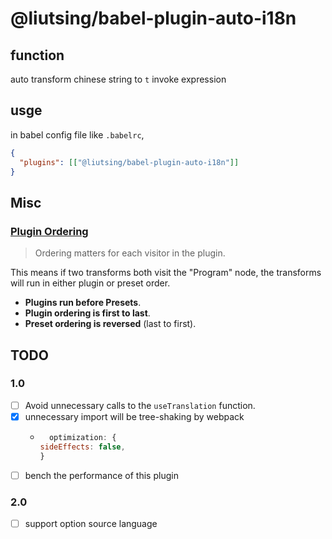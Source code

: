 # @liutsing/babel-plugin-auto-i18n

## function

auto transform chinese string to `t` invoke expression

## usge

in babel config file like `.babelrc`,

```json
{
  "plugins": [["@liutsing/babel-plugin-auto-i18n"]]
}
```

## Misc

### [Plugin Ordering](https://babeljs.io/docs/en/plugins#plugin-ordering)

> Ordering matters for each visitor in the plugin.

This means if two transforms both visit the "Program" node, the transforms will run in either plugin or preset order.

- **Plugins run before Presets**.
- **Plugin ordering is first to last**.
- **Preset ordering is reversed** (last to first).

## TODO

### 1.0

- [ ] Avoid unnecessary calls to the `useTranslation` function.
- [x] unnecessary import will be tree-shaking by webpack
  - ```js
      optimization: {
    sideEffects: false,
    }
    ```
- [ ] bench the performance of this plugin

### 2.0

- [ ] support option source language
